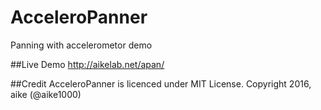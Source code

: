 AcceleroPanner
====
Panning with accelerometor demo

##Live Demo
http://aikelab.net/apan/

##Credit
AcceleroPanner is licenced under MIT License. Copyright 2016, aike (@aike1000)
